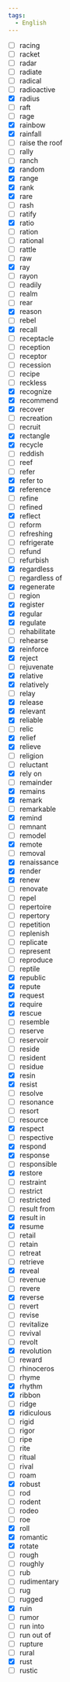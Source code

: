 ```yaml
---
tags:
  - English
---
```

- [ ] racing
- [ ] racket
- [ ] radar
- [ ] radiate
- [ ] radical
- [ ] radioactive
- [x] radius
- [ ] raft
- [ ] rage
- [x] rainbow
- [x] rainfall
- [ ] raise the roof
- [ ] rally
- [ ] ranch
- [x] random
- [x] range
- [x] rank
- [x] rare
- [ ] rash
- [ ] ratify
- [x] ratio
- [ ] ration
- [ ] rational
- [ ] rattle
- [ ] raw
- [x] ray
- [ ] rayon
- [ ] readily
- [ ] realm
- [ ] rear
- [x] reason
- [ ] rebel
- [x] recall
- [ ] receptacle
- [ ] reception
- [ ] receptor
- [ ] recession
- [ ] recipe
- [ ] reckless
- [x] recognize
- [x] recommend
- [x] recover
- [ ] recreation
- [ ] recruit
- [x] rectangle
- [x] recycle
- [ ] reddish
- [ ] reef
- [ ] refer
- [x] refer to
- [x] reference
- [ ] refine
- [ ] refined
- [x] reflect
- [ ] reform
- [ ] refreshing
- [ ] refrigerate
- [ ] refund
- [ ] refurbish
- [x] regardless
- [ ] regardless of
- [x] regenerate
- [ ] region
- [x] register
- [x] regular
- [x] regulate
- [ ] rehabilitate
- [ ] rehearse
- [x] reinforce
- [x] reject
- [ ] rejuvenate
- [x] relative
- [x] relatively
- [ ] relay
- [x] release
- [x] relevant
- [x] reliable
- [ ] relic
- [x] relief
- [x] relieve
- [ ] religion
- [ ] reluctant
- [x] rely on
- [ ] remainder
- [x] remains
- [x] remark
- [ ] remarkable
- [x] remind
- [ ] remnant
- [ ] remodel
- [x] remote
- [ ] removal
- [x] renaissance
- [x] render
- [x] renew
- [ ] renovate
- [ ] repel
- [ ] repertoire
- [ ] repertory
- [ ] repetition
- [ ] replenish
- [ ] replicate
- [ ] represent
- [ ] reproduce
- [ ] reptile
- [x] republic
- [x] repute
- [x] request
- [x] require
- [x] rescue
- [ ] resemble
- [ ] reserve
- [ ] reservoir
- [ ] reside
- [ ] resident
- [ ] residue
- [x] resin
- [x] resist
- [ ] resolve
- [ ] resonance
- [ ] resort
- [ ] resource
- [x] respect
- [ ] respective
- [x] respond
- [x] response
- [ ] responsible
- [x] restore
- [ ] restraint
- [ ] restrict
- [ ] restricted
- [ ] result from
- [x] result in
- [x] resume
- [ ] retail
- [ ] retain
- [ ] retreat
- [ ] retrieve
- [x] reveal
- [ ] revenue
- [ ] revere
- [x] reverse
- [ ] revert
- [ ] revise
- [ ] revitalize
- [ ] revival
- [ ] revolt
- [x] revolution
- [ ] reward
- [ ] rhinoceros
- [ ] rhyme
- [x] rhythm
- [x] ribbon
- [ ] ridge
- [x] ridiculous
- [ ] rigid
- [ ] rigor
- [ ] ripe
- [ ] rite
- [ ] ritual
- [ ] rival
- [ ] roam
- [x] robust
- [ ] rod
- [ ] rodent
- [ ] rodeo
- [ ] roe
- [x] roll
- [x] romantic
- [x] rotate
- [ ] rough
- [ ] roughly
- [ ] rub
- [ ] rudimentary
- [ ] rug
- [ ] rugged
- [x] ruin
- [ ] rumor
- [ ] run into
- [ ] run out of
- [ ] rupture
- [ ] rural
- [x] rust
- [ ] rustic